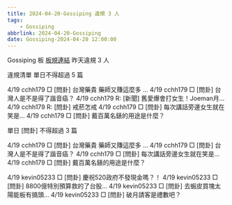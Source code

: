 ```yaml
---
title: 2024-04-20-Gossiping 違規 3 人
tags:
    - Gossiping
abbrlink: 2024-04-20-Gossiping
date: Gossiping-2024-04-20 12:00:00
---
```

Gossiping 板 [板規連結](https://www.ptt.cc/bbs/Gossiping/M.1637425085.A.07D.html)
昨天違規 3 人
<!-- more -->

違規清單
單日不得超過 5 篇

4/19 cchh179 □ [問卦] 台灣藥貴 藥師又賺這麼多 …
4/19 cchh179 □ [問卦] 台灣人是不是得了諧音癌？
4/19 cchh179 R: [新聞] 舊愛爆會打女生！Joeman月…
4/19 cchh179 R: [問卦] 戒菸怎戒
4/19 cchh179 □ [問卦] 每次講話旁邊女生就在笑是…
4/19 cchh179 □ [問卦] 戴百萬名錶的用途是什麼？

單日 [問卦] 不得超過 3 篇

4/19 cchh179 □ [問卦] 台灣藥貴 藥師又賺這麼多 …
4/19 cchh179 □ [問卦] 台灣人是不是得了諧音癌？
4/19 cchh179 □ [問卦] 每次講話旁邊女生就在笑是…
4/19 cchh179 □ [問卦] 戴百萬名錶的用途是什麼？

4/19 kevin05233 □ [問卦] 慶祝520政府不發現金嗎？！
4/19 kevin05233 □ [問卦] 8800億特別預算救的了台股…
4/19 kevin05233 □ [問卦] 去蝦皮買塊太陽能板有搞頭…
4/19 kevin05233 □ [問卦] 破月請客是禮數吧？
